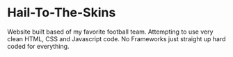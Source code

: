 # Hail-To-The-Skins
Website built based of my favorite football team. Attempting to use very clean HTML, CSS and Javascript code. No Frameworks just straight up hard coded for everything.
